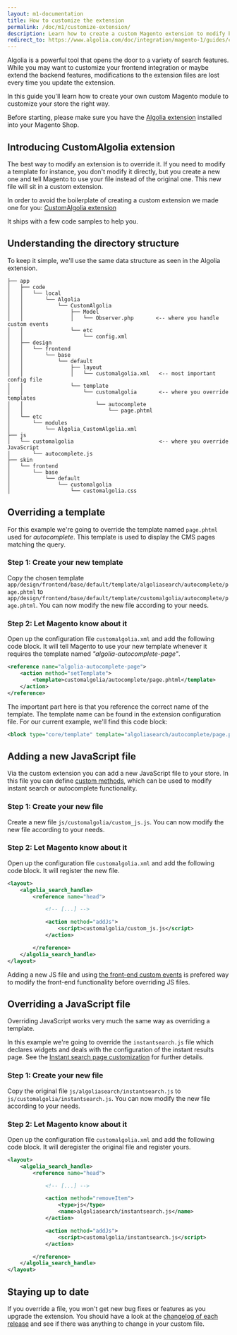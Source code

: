 ```yaml
---
layout: m1-documentation
title: How to customize the extension
permalink: /doc/m1/customize-extension/
description: Learn how to create a custom Magento extension to modify behaviour of Algolia extension for Magento
redirect_to: https://www.algolia.com/doc/integration/magento-1/guides/create-a-custom-extension/
---
```


Algolia is a powerful tool that opens the door to a variety of search features.
While you may want to customize your frontend integration or maybe extend the backend features, modifications to the extension files are lost every time you update the extension.

In this guide you'll learn how to create your own custom Magento module to customize your store the right way.

Before starting, please make sure you have the [Algolia extension](https://community.algolia.com/magento/) installed into your Magento Shop.



## Introducing CustomAlgolia extension

The best way to modify an extension is to override it. If you need to modify a template for instance, you don't modify it directly, but you create a new one and tell Magento to use your file instead of the original one. This new file will sit in a custom extension.

In order to avoid the boilerplate of creating a custom extension we made one for you: [CustomAlgolia extension](https://github.com/algolia/algoliasearch-magento-extend-module-skeleton)

It ships with a few code samples to help you.


## Understanding the directory structure

To keep it simple, we'll use the same data structure as seen in  the Algolia extension.

```
├── app
│   ├── code
│   │   └── local
│   │       └── Algolia
│   │           └── CustomAlgolia
│   │               ├── Model
│   │               │   └── Observer.php       <-- where you handle custom events
│   │               └── etc
│   │                   └── config.xml
│   ├── design
│   │   └── frontend
│   │       └── base
│   │           └── default
│   │               ├── layout
│   │               │   └── customalgolia.xml   <-- most important config file
│   │               └── template
│   │                   └── customalgolia       <-- where you override templates
│   │                       └── autocomplete
│   │                           └── page.phtml
│   └── etc
│       └── modules
│           └── Algolia_CustomAlgolia.xml
├── js
│   └── customalgolia                           <-- where you override JavaScript
│       └── autocomplete.js
├── skin
│   └── frontend
│       └── base
│           └── default
│               └── customalgolia
│                   └── customalgolia.css
```



## Overriding a template

For this example we're going to override the template named `page.phtml` used for _autocomplete_. This template is used to display the CMS pages matching the query.

### Step 1: Create your new template

Copy the chosen template `app/design/frontend/base/default/template/algoliasearch/autocomplete/page.phtml` to `app/design/frontend/base/default/template/customalgolia/autocomplete/page.phtml`. You can now modify the new file according to your needs.

### Step 2: Let Magento know about it

Open up the configuration file `customalgolia.xml` and add the following code block. It will tell Magento to use your new template whenever it requires the template named _"algolia-autocomplete-page"_.

```xml
<reference name="algolia-autocomplete-page">
    <action method="setTemplate">
        <template>customalgolia/autocomplete/page.phtml</template>
    </action>
</reference>
```

The important part here is that you reference the correct name of the template. The template name can be found in the extension configuration file. For our current example, we'll find this code block:

```xml
<block type="core/template" template="algoliasearch/autocomplete/page.phtml" name="algolia-autocomplete-page"/>
```

## Adding a new JavaScript file

Via the custom extension you can add a new JavaScript file to your store.
In this file you can define [custom methods](/magento/doc/m1/frontend-events/), which can be used to modify instant search or autocomplete functionality.

### Step 1: Create your new file

Create a new file `js/customalgolia/custom_js.js`. You can now modify the new file according to your needs.

### Step 2: Let Magento know about it

Open up the configuration file `customalgolia.xml` and add the following code block. It will register the new file.

```xml
<layout>
    <algolia_search_handle>
        <reference name="head">

            <!-- [...] -->

            <action method="addJs">
                <script>customalgolia/custom_js.js</script>
            </action>

        </reference>
    </algolia_search_handle>
</layout>
```
<div class="alert alert-info">
    Adding a new JS file and using
    <a href="{{ site.baseurl }}/doc/m1/frontend-events/">the front-end custom events</a>
    is prefered way to modify the front-end functionality before overriding JS files.
</div>

## Overriding a JavaScript file

Overriding JavaScript works very much the same way as overriding a template.

In this example we're going to override the `instantsearch.js` file which declares widgets and deals with the configuration of the instant results page. See the [Instant search page customization](/doc/m1/customize-instantsearch/) for further details.

### Step 1: Create your new file

Copy the original file `js/algoliasearch/instantsearch.js` to `js/customalgolia/instantsearch.js`. You can now modify the new file according to your needs.

### Step 2: Let Magento know about it

Open up the configuration file `customalgolia.xml` and add the following code block. It will deregister the original file and register yours.

```xml
<layout>
    <algolia_search_handle>
        <reference name="head">

            <!-- [...] -->

            <action method="removeItem">
                <type>js</type>
                <name>algoliasearch/instantsearch.js</name>
            </action>

            <action method="addJs">
                <script>customalgolia/instantsearch.js</script>
            </action>

        </reference>
    </algolia_search_handle>
</layout>
```



## Staying up to date

If you override a file, you won't get new bug fixes or features as you upgrade the extension. You should have a look at the [changelog of each release](https://github.com/algolia/algoliasearch-magento/releases) and see if there was anything to change in your custom file.
